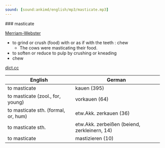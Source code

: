 ```yaml
---
sound: [sound:ankimd/english/mp3/masticate.mp3]
---
```


\### masticate

[Merriam-Webster](https://www.merriam-webster.com/dictionary/masticate)

- to grind or crush (food) with or as if with the teeth : chew
    - The cows were masticating their food.
- to soften or reduce to pulp by crushing or kneading
- chew

[dict.cc](https://www.dict.cc/masticate)

| English        | German       |
| -------------- | ------------ |
| to masticate | kauen (395) |
| to masticate (zool., for, young) | vorkauen (64) |
| to masticate sth. (formal, or, hum) | etw.Akk. zerkauen (36) |
| to masticate sth. | etw.Akk. zerbeißen (beiend, zerkleinern, 14) |
| to masticate | mastizieren (10) |
